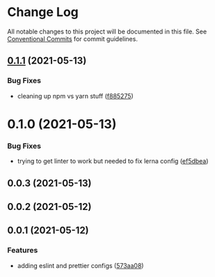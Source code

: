 # Change Log

All notable changes to this project will be documented in this file.
See [Conventional Commits](https://conventionalcommits.org) for commit guidelines.

## [0.1.1](https://github.com/eggdev/component-library/compare/@eggdev/prettier-config@0.1.0...@eggdev/prettier-config@0.1.1) (2021-05-13)


### Bug Fixes

* cleaning up npm vs yarn stuff ([f885275](https://github.com/eggdev/component-library/commit/f8852751c208609e8c3c52ab885993e77befd468))





# 0.1.0 (2021-05-13)


### Bug Fixes

* trying to get linter to work but needed to fix lerna config ([ef5dbea](https://github.com/eggdev/component-library/commit/ef5dbeaadc5a09ed480c1a779b871d6979d09a5a))



## 0.0.3 (2021-05-13)



## 0.0.2 (2021-05-12)



## 0.0.1 (2021-05-12)


### Features

* adding eslint and prettier configs ([573aa08](https://github.com/eggdev/component-library/commit/573aa0837f151c769ec18654e19f945854599511))
